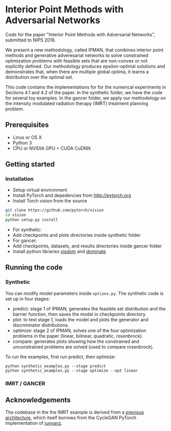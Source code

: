 # Interior Point Methods with Adversarial Networks

Code for the paper "Interior Point Methods with Adversarial Networks", submitted to NIPS 2018.

We present a new methodology, called IPMAN, that combines interior point methods and generative adveresarial networks to solve constrained optimization problems with feasible sets that are non-convex or not explicitly defined. Our methodology produces epsilon-optimal solutions and demonstrates that, when there are multiple global optima, it learns a distribution over the optimal set.

This code contains the implementations for for the numerical experiments in Sections 4.1 and 4.2 of the paper. In the synthetic folder, we have the code for several toy examples. In the gancer folder, we apply our methodology on the intensity modulated radiation therapy (IMRT) treatment planning problem.


## Prerequisites
- Linux or OS X
- Python 3
- CPU or NVIDIA GPU + CUDA CuDNN

## Getting started
### Installation
- Setup virtual environment
- Install PyTorch and depedencies from http://pytorch.org
- Install Torch vision from the source
```bash
git clone https://github.com/pytorch/vision
cd vision
python setup.py install
```
- For synthetic:
- Add checkpoints and plots directories inside synthetic folder
- For gancer:
- Add checkpoints, datasets, and results directories inside gancer folder
- Install python libraries [visdom](https://github.com/facebookresearch/visdom) and [dominate](https://github.com/Knio/dominate)



## Running the code
### Synthetic

You can modify model parameters inside `options.py`. The synthetic code is set up in four stages:
- predict: stage 1 of IPMAN, generates the feasible set distribution and the barrier function, then saves the model in checkpoints directory.
- plot:  to test stage 1, loads the model and plots the generator and discriminator distributions.
- optimize: stage 2 of IPMAN, solves one of the four optimization problems in the paper (linear, bilinear, quadratic, rosenbrock).
- compare: generates plots showing how the constrained and unconstrained problems are solved (used to compare rosenbrock).

To run the examples, first run predict, then optimize:
```
python synthetic_examples.py --stage predict
python synthetic_examples.py --stage optimize --opt linear
```



### IMRT / GANCER



## Acknowledgements

The codebase in the the IMRT example is derived from a [previous architecture](https://github.com/rafidrm/gancer), which itself borrows from the CycleGAN PyTorch implementation of [junyanz](https://github.com/junyanz/pytorch-CycleGAN-and-pix2pix).




